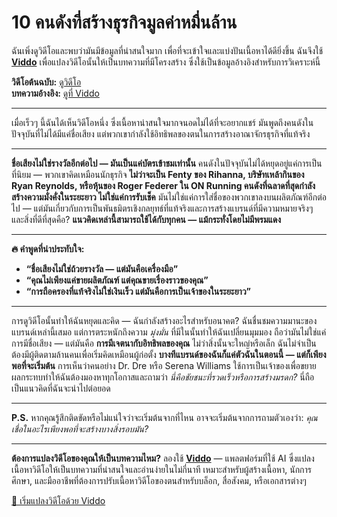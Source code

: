 # 10 คนดังที่สร้างธุรกิจมูลค่าหมื่นล้าน

ฉันเพิ่งดูวิดีโอและพบว่ามันมีข้อมูลที่น่าสนใจมาก เพื่อที่จะเข้าใจและแบ่งปันเนื้อหาได้ดียิ่งขึ้น ฉันจึงใช้ **[Viddo](https://viddo.pro/)** เพื่อแปลงวิดีโอนั้นให้เป็นบทความที่มีโครงสร้าง ซึ่งใช้เป็นข้อมูลอ้างอิงสำหรับการวิเคราะห์นี้

**วิดีโอต้นฉบับ:** [ดูวิดีโอ](https://www.youtube.com/watch?v=oDNqbA9ZnOY)  
**บทความอ้างอิง:** [ดูที่ Viddo](https://viddo.pro/zh/video-result/d5009fa8-29ca-48df-ab64-1e8b67fa3195)

---

เมื่อเร็วๆ นี้ฉันได้เห็นวิดีโอหนึ่ง ซึ่งเนื้อหาน่าสนใจมากจนอดไม่ได้ที่จะอยากแชร์ มันพูดถึงคนดังในปัจจุบันที่ไม่ได้มีแค่ชื่อเสียง แต่พวกเขากำลังใช้อิทธิพลของตนในการสร้างอาณาจักรธุรกิจที่แท้จริง

---

**ชื่อเสียงไม่ใช่รางวัลอีกต่อไป — มันเป็นแค่บัตรเข้าชมเท่านั้น** คนดังในปัจจุบันไม่ได้หยุดอยู่แค่การเป็นที่นิยม — พวกเขาคิดเหมือนนักธุรกิจ **ไม่ว่าจะเป็น Fenty ของ Rihanna, บริษัทเหล้ากินของ Ryan Reynolds, หรือหุ้นของ Roger Federer ใน ON Running คนดังที่ฉลาดที่สุดกำลังสร้างความมั่งคั่งในระยะยาว ไม่ใช่แค่การรับเช็ค** มันไม่ใช่แค่การใส่ชื่อของพวกเขาลงบนผลิตภัณฑ์อีกต่อไป — แต่มันเกี่ยวกับการเป็นพันธมิตรเชิงกลยุทธ์ที่แท้จริงและการสร้างแบรนด์ที่มีความหมายจริงๆ และสิ่งที่ดีที่สุดคือ? **แนวคิดเหล่านี้สามารถใช้ได้กับทุกคน — แม้กระทั่งโดยไม่มีพรมแดง**

---

**🔥 คำพูดที่น่าประทับใจ:**

- **“ชื่อเสียงไม่ใช่ถ้วยรางวัล — แต่มันคือเครื่องมือ”**
- **“คุณไม่เพียงแค่ขายผลิตภัณฑ์ แต่คุณขายเรื่องราวของคุณ”**
- **“การถือครองที่แท้จริงไม่ใช่เงินเร็ว แต่มันคือการเป็นเจ้าของในระยะยาว”**

---

การดูวิดีโอนั้นทำให้ฉันหยุดและคิด — ฉันกำลังสร้างอะไรสำหรับอนาคต? ฉันชื่นชมความมานะของแบรนด์เหล่านี้เสมอ แต่การตระหนักถึงความ *มุ่งมั่น* ที่มีในนั้นทำให้ฉันเปลี่ยนมุมมอง ถือว่ามันไม่ใช่แค่การมีชื่อเสียง — แต่มันคือ **การมีเจตนากับอิทธิพลของคุณ** ไม่ว่าสิ่งนั้นจะใหญ่หรือเล็ก ฉันไม่จำเป็นต้องมีผู้ติดตามล้านคนเพื่อเริ่มคิดเหมือนผู้ก่อตั้ง **บางทีแบรนด์ของฉันก็แค่ตัวฉันในตอนนี้ — แต่ก็เพียงพอที่จะเริ่มต้น** การเห็นว่าคนอย่าง Dr. Dre หรือ Serena Williams ใช้การเป็นเจ้าของเพื่อขยายผลกระทบทำให้ฉันต้องมองหาทุกโอกาสและถามว่า *นี่คือชัยชนะที่รวดเร็วหรือการสร้างมรดก?* นี่ถือเป็นแนวคิดที่ฉันจะนำไปต่อยอด

---

**P.S.** หากคุณรู้สึกติดขัดหรือไม่แน่ใจว่าจะเริ่มต้นจากที่ไหน อาจจะเริ่มต้นจากการถามตัวเองว่า: *คุณเชื่อในอะไรเพียงพอที่จะสร้างบางสิ่งรอบมัน?*

---

**ต้องการแปลงวิดีโอของคุณให้เป็นบทความไหม?** ลองใช้ **[Viddo](https://viddo.pro/)** — แพลตฟอร์มที่ใช้ AI ซึ่งแปลงเนื้อหาวิดีโอให้เป็นบทความที่น่าสนใจและอ่านง่ายในไม่กี่นาที เหมาะสำหรับผู้สร้างเนื้อหา, นักการศึกษา, และมืออาชีพที่ต้องการปรับเนื้อหาวิดีโอของตนสำหรับบล็อก, สื่อสังคม, หรือเอกสารต่างๆ

[🚀 เริ่มแปลงวิดีโอด้วย Viddo](https://viddo.pro/)